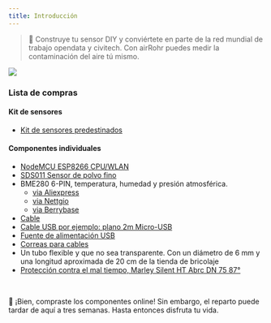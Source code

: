 ```yaml
---
title: Introducción
---
```

> 🚧 Construye tu sensor DIY y conviértete en parte de la red mundial de trabajo opendata y civitech. Con airRohr puedes medir la contaminación del aire tú mismo.

<img src="../docs/airrohr/particulate-matter-air-quality-sensor-kit.jpeg" loading="lazy"/>

### Lista de compras
#### Kit de sensores
* [Kit de sensores predestinados](https://nettigo.eu/products/luftdaten-org-pl-kit-sds011-bme280)

#### Componentes individuales
* [NodeMCU ESP8266 CPU/WLAN](https://www.aliexpress.com/wholesale?groupsort=1&SortType=price_asc&SearchText=nodemcu+v3+esp8266+ch340)
* [SDS011 Sensor de polvo fino](http://www.aliexpress.com/wholesale?groupsort=1&SortType=price_asc&SearchText=sds011) 
* BME280 6-PIN, temperatura, humedad y presión atmosférica.
  - [via Aliexpress](https://www.aliexpress.com/wholesale?catId=0&initiative_id=SB_20200308040440&SearchText=bme280+-5V+%2B3.3V)
  - [via Nettgio](https://nettigo.eu/products/module-pressure-humidity-and-temperature-sensor-bosch-bme280)
  - [via Berrybase](https://www.berrybase.de/bauelemente/sensoren-module/feuchtigkeit/bme680-breakout-board-4in1-sensor-f-252-r-temperatur-luftfeuchtigkeit-luftdruck-und-luftg-252-t)
* [Cable](http://www.aliexpress.com/wholesale?groupsort=1&SortType=price_asc&SearchText=Dupont+cable+20cm+female-female)
* [Cable USB por ejemplo: plano 2m Micro-USB](https://www.aliexpress.com/wholesale?catId=0&initiative_id=SB_20200308040708&SearchText=micro+usb+flat+cable+2m)
* [Fuente de alimentación USB](https://www.aliexpress.com/wholesale?catId=0&initiative_id=SB_20200308040834&SearchText=single+micro+usb+eu+power+supply)
* [Correas para cables](https://www.aliexpress.com/wholesale?catId=0&initiative_id=SB_20200308040852&SearchText=cable+straps)
* Un tubo flexible y que no sea transparente. Con un diámetro de 6 mm y una longitud aproximada de 20 cm de la tienda de bricolaje
* [Protección contra el mal tiempo, Marley Silent HT Abrc DN 75 87°](https://www.bauhaus.info/rohrsysteme/marley-ht-bogen-/p/13625028)

<br>

🙌 ¡Bien, compraste los componentes online! Sin embargo, el reparto puede tardar de aquí a tres semanas. Hasta entonces disfruta tu vida.
